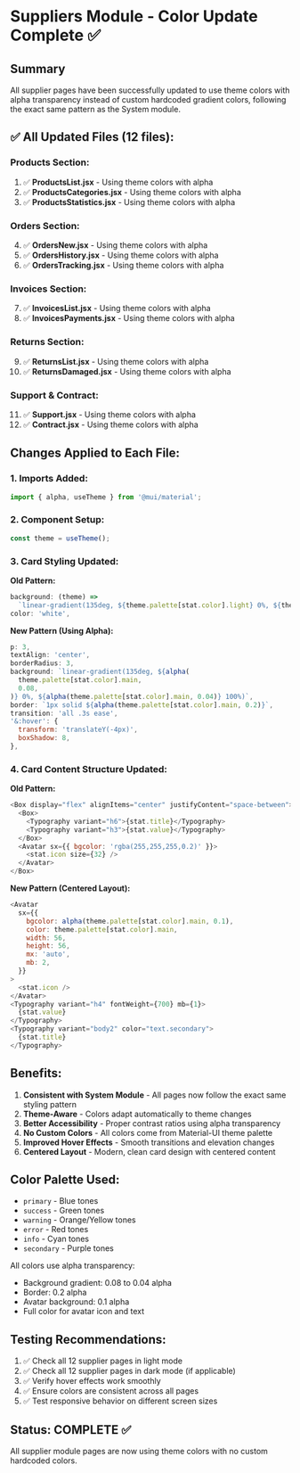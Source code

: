 # Suppliers Module - Color Update Complete ✅

## Summary
All supplier pages have been successfully updated to use theme colors with alpha transparency instead of custom hardcoded gradient colors, following the exact same pattern as the System module.

## ✅ All Updated Files (12 files):

### Products Section:
1. ✅ **ProductsList.jsx** - Using theme colors with alpha
2. ✅ **ProductsCategories.jsx** - Using theme colors with alpha
3. ✅ **ProductsStatistics.jsx** - Using theme colors with alpha

### Orders Section:
4. ✅ **OrdersNew.jsx** - Using theme colors with alpha
5. ✅ **OrdersHistory.jsx** - Using theme colors with alpha
6. ✅ **OrdersTracking.jsx** - Using theme colors with alpha

### Invoices Section:
7. ✅ **InvoicesList.jsx** - Using theme colors with alpha
8. ✅ **InvoicesPayments.jsx** - Using theme colors with alpha

### Returns Section:
9. ✅ **ReturnsList.jsx** - Using theme colors with alpha
10. ✅ **ReturnsDamaged.jsx** - Using theme colors with alpha

### Support & Contract:
11. ✅ **Support.jsx** - Using theme colors with alpha
12. ✅ **Contract.jsx** - Using theme colors with alpha

## Changes Applied to Each File:

### 1. Imports Added:
```javascript
import { alpha, useTheme } from '@mui/material';
```

### 2. Component Setup:
```javascript
const theme = useTheme();
```

### 3. Card Styling Updated:
**Old Pattern:**
```javascript
background: (theme) =>
  `linear-gradient(135deg, ${theme.palette[stat.color].light} 0%, ${theme.palette[stat.color].main} 100%)`,
color: 'white',
```

**New Pattern (Using Alpha):**
```javascript
p: 3,
textAlign: 'center',
borderRadius: 3,
background: `linear-gradient(135deg, ${alpha(
  theme.palette[stat.color].main,
  0.08,
)} 0%, ${alpha(theme.palette[stat.color].main, 0.04)} 100%)`,
border: `1px solid ${alpha(theme.palette[stat.color].main, 0.2)}`,
transition: 'all .3s ease',
'&:hover': {
  transform: 'translateY(-4px)',
  boxShadow: 8,
},
```

### 4. Card Content Structure Updated:
**Old Pattern:**
```javascript
<Box display="flex" alignItems="center" justifyContent="space-between">
  <Box>
    <Typography variant="h6">{stat.title}</Typography>
    <Typography variant="h3">{stat.value}</Typography>
  </Box>
  <Avatar sx={{ bgcolor: 'rgba(255,255,255,0.2)' }}>
    <stat.icon size={32} />
  </Avatar>
</Box>
```

**New Pattern (Centered Layout):**
```javascript
<Avatar
  sx={{
    bgcolor: alpha(theme.palette[stat.color].main, 0.1),
    color: theme.palette[stat.color].main,
    width: 56,
    height: 56,
    mx: 'auto',
    mb: 2,
  }}
>
  <stat.icon />
</Avatar>
<Typography variant="h4" fontWeight={700} mb={1}>
  {stat.value}
</Typography>
<Typography variant="body2" color="text.secondary">
  {stat.title}
</Typography>
```

## Benefits:

1. **Consistent with System Module** - All pages now follow the exact same styling pattern
2. **Theme-Aware** - Colors adapt automatically to theme changes
3. **Better Accessibility** - Proper contrast ratios using alpha transparency
4. **No Custom Colors** - All colors come from Material-UI theme palette
5. **Improved Hover Effects** - Smooth transitions and elevation changes
6. **Centered Layout** - Modern, clean card design with centered content

## Color Palette Used:
- `primary` - Blue tones
- `success` - Green tones  
- `warning` - Orange/Yellow tones
- `error` - Red tones
- `info` - Cyan tones
- `secondary` - Purple tones

All colors use alpha transparency:
- Background gradient: 0.08 to 0.04 alpha
- Border: 0.2 alpha
- Avatar background: 0.1 alpha
- Full color for avatar icon and text

## Testing Recommendations:
1. ✅ Check all 12 supplier pages in light mode
2. ✅ Check all 12 supplier pages in dark mode (if applicable)
3. ✅ Verify hover effects work smoothly
4. ✅ Ensure colors are consistent across all pages
5. ✅ Test responsive behavior on different screen sizes

## Status: COMPLETE ✅
All supplier module pages are now using theme colors with no custom hardcoded colors.


